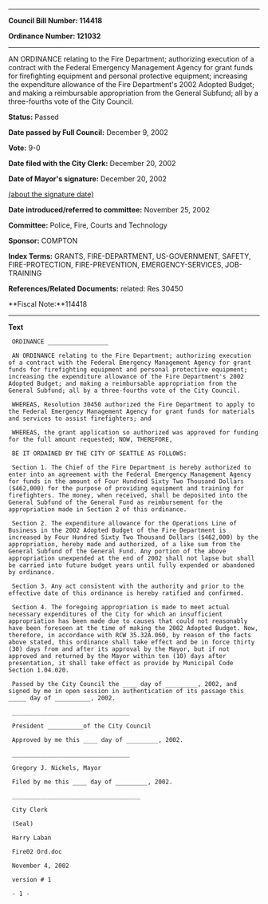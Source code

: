 

********

**Council Bill Number: 114418**
   
**Ordinance Number: 121032**
********

 AN ORDINANCE relating to the Fire Department; authorizing execution of a contract with the Federal Emergency Management Agency for grant funds for firefighting equipment and personal protective equipment; increasing the expenditure allowance of the Fire Department's 2002 Adopted Budget; and making a reimbursable appropriation from the General Subfund; all by a three-fourths vote of the City Council.

**Status:** Passed
   
**Date passed by Full Council:** December 9, 2002
   
**Vote:** 9-0
   
**Date filed with the City Clerk:** December 20, 2002
   
**Date of Mayor's signature:** December 20, 2002
   
[(about the signature date)](/~public/approvaldate.htm)
   
   
   
**Date introduced/referred to committee:** November 25, 2002
   
**Committee:** Police, Fire, Courts and Technology
   
**Sponsor:** COMPTON
   
   
**Index Terms:** GRANTS, FIRE-DEPARTMENT, US-GOVERNMENT, SAFETY, FIRE-PROTECTION, FIRE-PREVENTION, EMERGENCY-SERVICES, JOB-TRAINING

**References/Related Documents:** related: Res 30450

**Fiscal Note:**114418

********

**Text**
   
```
 ORDINANCE _________________

 AN ORDINANCE relating to the Fire Department; authorizing execution of a contract with the Federal Emergency Management Agency for grant funds for firefighting equipment and personal protective equipment; increasing the expenditure allowance of the Fire Department's 2002 Adopted Budget; and making a reimbursable appropriation from the General Subfund; all by a three-fourths vote of the City Council.

 WHEREAS, Resolution 30450 authorized the Fire Department to apply to the Federal Emergency Management Agency for grant funds for materials and services to assist firefighters; and

 WHEREAS, the grant application so authorized was approved for funding for the full amount requested; NOW, THEREFORE,

 BE IT ORDAINED BY THE CITY OF SEATTLE AS FOLLOWS:

 Section 1. The Chief of the Fire Department is hereby authorized to enter into an agreement with the Federal Emergency Management Agency for funds in the amount of Four Hundred Sixty Two Thousand Dollars ($462,000) for the purpose of providing equipment and training for firefighters. The money, when received, shall be deposited into the General Subfund of the General Fund as reimbursement for the appropriation made in Section 2 of this ordinance.

 Section 2. The expenditure allowance for the Operations Line of Business in the 2002 Adopted Budget of the Fire Department is increased by Four Hundred Sixty Two Thousand Dollars ($462,000) by the appropriation, hereby made and authorized, of a like sum from the General Subfund of the General Fund. Any portion of the above appropriation unexpended at the end of 2002 shall not lapse but shall be carried into future budget years until fully expended or abandoned by ordinance.

 Section 3. Any act consistent with the authority and prior to the effective date of this ordinance is hereby ratified and confirmed.

 Section 4. The foregoing appropriation is made to meet actual necessary expenditures of the City for which an insufficient appropriation has been made due to causes that could not reasonably have been foreseen at the time of making the 2002 Adopted Budget. Now, therefore, in accordance with RCW 35.32A.060, by reason of the facts above stated, this ordinance shall take effect and be in force thirty (30) days from and after its approval by the Mayor, but if not approved and returned by the Mayor within ten (10) days after presentation, it shall take effect as provide by Municipal Code Section 1.04.020.

 Passed by the City Council the ____ day of _________, 2002, and signed by me in open session in authentication of its passage this _____ day of __________, 2002.

 _________________________________

 President __________of the City Council

 Approved by me this ____ day of _________, 2002.

 _________________________________

 Gregory J. Nickels, Mayor

 Filed by me this ____ day of _________, 2002.

 ____________________________________

 City Clerk

 (Seal)

 Harry Laban

 Fire02 Ord.doc

 November 4, 2002

 version # 1

 - 1 -

```
